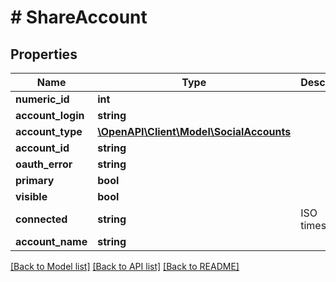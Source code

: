 # # ShareAccount

## Properties

Name | Type | Description | Notes
------------ | ------------- | ------------- | -------------
**numeric_id** | **int** |  | [optional]
**account_login** | **string** |  | [optional]
**account_type** | [**\OpenAPI\Client\Model\SocialAccounts**](SocialAccounts.md) |  | [optional]
**account_id** | **string** |  | [optional]
**oauth_error** | **string** |  | [optional]
**primary** | **bool** |  | [optional]
**visible** | **bool** |  | [optional]
**connected** | **string** | ISO timestamp | [optional]
**account_name** | **string** |  | [optional]

[[Back to Model list]](../../README.md#models) [[Back to API list]](../../README.md#endpoints) [[Back to README]](../../README.md)
